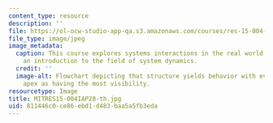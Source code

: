 ```yaml
---
content_type: resource
description: ''
file: https://ol-ocw-studio-app-qa.s3.amazonaws.com/courses/res-15-004-system-dynamics-systems-thinking-and-modeling-for-a-complex-world-january-iap-2020/811446c0ce86ebd1d483baa5a5fb3eda_MITRES15-004IAP20-th.jpg
file_type: image/jpeg
image_metadata:
  caption: This course explores systems interactions in the real world, providing
    an introduction to the field of system dynamics.
  credit: ''
  image-alt: Flowchart depicting that structure yields behavior with events at the
    apex as having the most visibility.
resourcetype: Image
title: MITRES15-004IAP20-th.jpg
uid: 811446c0-ce86-ebd1-d483-baa5a5fb3eda
---
```

